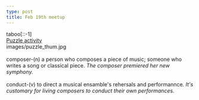 ```yaml
---
type: post
title: Feb 19th meetup
---
```

taboo[::-1]  
[Puzzle activity](images/puzzle_story.pdf)  
images/puzzle_thum.jpg  
<br/>
composer-(n) a person who composes a piece of music; someone who writes a song or classical piece. _The composer premiered her new symphony._  
<br/>
conduct-(v) to direct a musical ensamble's rehersals and performannce. _It's customary for living composers to conduct their own performances._  
